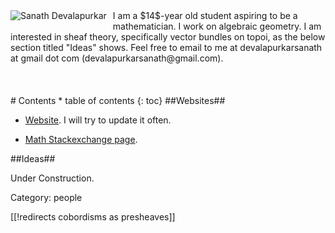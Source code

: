 <div style="float:left;margin:0 10px 10px 0;"><img src="https://lh4.googleusercontent.com/-Y3_sV_ks7a8/U4PWQ4BtYVI/AAAAAAAAAp0/coMxk-fGceo/w140-h139-p/IMG_20140524_120431.jpg" alt="Sanath Devalapurkar" /></div>
I am a $14$-year old student aspiring to be a mathematician. I work on algebraic geometry. I am interested in sheaf theory, specifically vector bundles on topoi, as the below section titled "Ideas" shows. Feel free to email to me at devalapurkarsanath at gmail dot com (devalapurkarsanath@gmail.com).
<br><br><br><br>
# Contents
* table of contents
{: toc}
##Websites##

* [Website](https://sites.google.com/site/devalapurkarsanath/). I will try to update it often.

* [Math Stackexchange page](http://math.stackexchange.com/users/122283/sanath-devalapurkar/).

##Ideas##

Under Construction.


Category: people 

[[!redirects cobordisms as presheaves]]